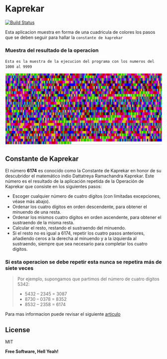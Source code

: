 # Kaprekar

[![Build Status](https://travis-ci.org/joemccann/dillinger.svg?branch=master)](https://travis-ci.org/joemccann/dillinger)

Esta aplicacion muestra en forma de una cuadricula de colores los pasos que se deben seguir para hallar la `constante de kaprekar`

### Muestra del resultado de la operacion
`Esta es la muestra de la ejecucion del programa con los numeros del 1000 al 9999`

![Alt text](alfombra.png?raw=true "Title")

## Constante de Kaprekar

El número **6174** es conocido como la Constante de Kaprekar en honor de su descubridor el matemático indio Dattatreya Ramachandra Kaprekar. Este número es el resultado de la aplicación repetida de la Operación de Kaprekar que consiste en los siguientes pasos:

  - Escoger cualquier número de cuatro dígitos (con limitadas excepciones, véase más abajo).
  - Ordenar los cuatro dígitos en orden descendente, para obtener el minuendo de una resta.
  - Ordenar los mismos cuatro dígitos en orden ascendente, para obtener el sustraendo de la misma resta.
  - Calcular el resto, restando el sustraendo del minuendo.
  - Si el resto no es igual a 6174, repetir los cuatro pasos anteriores, añadiendo ceros a la derecha al minuendo y a la izquierda al sustraendo, siempre que sea necesario para completar los cuatro dígitos.
  
### Si esta operacion se debe repetir esta nunca se repetira más de siete veces

>Por ejemplo, supongamos que partimos del número de cuatro dígitos 5342:
>- 5432 – 2345 = 3087
>- 8730 – 0378 = 8352
>- 8532 – 2358 = 6174

Para mas informacion puede revisar el siguiente [articulo](https://es.wikipedia.org/wiki/Constante_de_Kaprekar)

License
----

MIT

**Free Software, Hell Yeah!**
